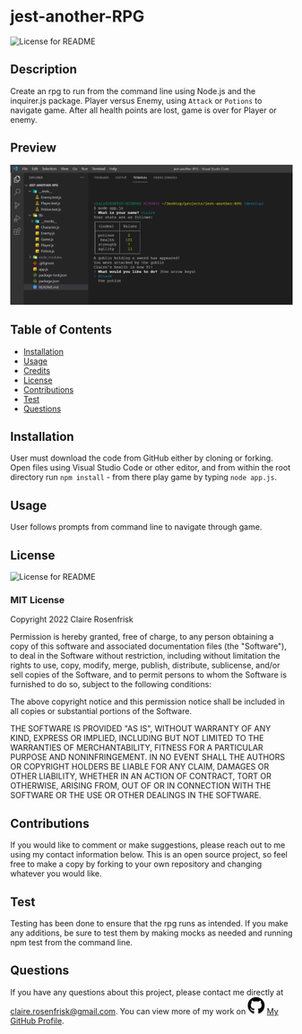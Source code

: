 
  
  # jest-another-RPG
  ![License for README](https://img.shields.io/badge/license-MIT-green/)


  ## Description
  Create an rpg to run from the command line using Node.js and the inquirer.js package. Player versus Enemy, using `Attack` or `Potions` to navigate game. After all health points are lost, game is over for Player or enemy.


  ## Preview
  ![Your Picture Here](assets/images/jest-another-RPG-start.png)


  ## Table of Contents
  * [Installation](#Installation)
  * [Usage](#Usage)
  * [Credits](#Credits)
  * [License](#License)
  * [Contributions](#Contributions)
  * [Test](#Test)
  * [Questions](#Questions)
  

  ## Installation
  User must download the code from GitHub either by cloning or forking. Open files using Visual Studio Code or other editor, and from within the root directory run `npm install` - from there play game by typing `node app.js`.


  ## Usage
  User follows prompts from command line to navigate through game.


  ## License
  ![License for README](https://img.shields.io/badge/license-MIT-green/)
  
  ### MIT License

  Copyright 2022 Claire Rosenfrisk

  Permission is hereby granted, free of charge, to any person obtaining a copy of this software and associated documentation files (the "Software"), to deal in the Software without restriction, including without limitation the rights to use, copy, modify, merge, publish, distribute, sublicense, and/or sell copies of the Software, and to permit persons to whom the Software is furnished to do so, subject to the following conditions:
      
  The above copyright notice and this permission notice shall be included in all copies or substantial portions of the Software.
      
  THE SOFTWARE IS PROVIDED "AS IS", WITHOUT WARRANTY OF ANY KIND, EXPRESS OR IMPLIED, INCLUDING BUT NOT LIMITED TO THE WARRANTIES OF MERCHANTABILITY, FITNESS FOR A PARTICULAR PURPOSE AND NONINFRINGEMENT. IN NO EVENT SHALL THE AUTHORS OR COPYRIGHT HOLDERS BE LIABLE FOR ANY CLAIM, DAMAGES OR OTHER LIABILITY, WHETHER IN AN ACTION OF CONTRACT, TORT OR OTHERWISE, ARISING FROM, OUT OF OR IN CONNECTION WITH THE SOFTWARE OR THE USE OR OTHER DEALINGS IN THE SOFTWARE.
  

  ## Contributions
  If you would like to comment or make suggestions, please reach out to me using my contact information below. This is an open source project, so feel free to make a copy by forking to your own repository and changing whatever you would like.


  ## Test
  Testing has been done to ensure that the rpg runs as intended. If you make any additions, be sure to test them by making mocks as needed and running npm test from the command line.

  
  ## Questions
  If you have any questions about this project, please contact me directly at claire.rosenfrisk@gmail.com. You can view more of my work on 
  ![GitHub](assets\images\github-brands.svg) [My GitHub Profile](https://github.com/crosenfrisk).

